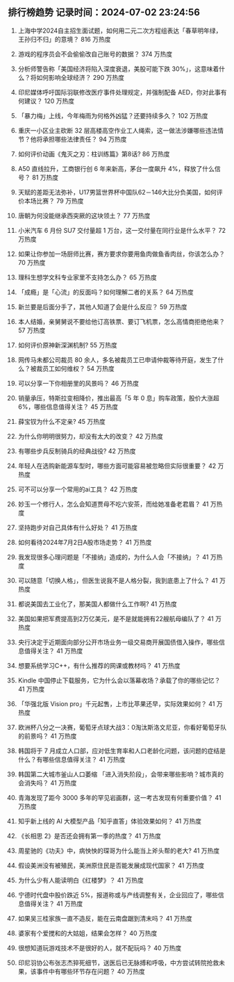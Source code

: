
## 排行榜趋势 记录时间：2024-07-02 23:24:56
  
  1. 上海中学2024自主招生面试题，如何用二元二次方程组表达「春草明年绿，王孙归不归」的意境？ 816 万热度
    
  2. 游戏的程序员会不会偷偷改自己账号的数据？ 374 万热度
    
  3. 分析师警告称「美国经济将陷入深度衰退，美股可能下跌 30%」，这意味着什么？将如何影响全球经济？ 290 万热度
    
  4. 印尼媒体呼吁国际羽联修改医疗事件处理规定，并强制配备 AED，你对此事有何建议？ 120 万热度
    
  5. 「暴力梅」上线，今年梅雨为何格外凶猛？还要持续多久？ 102 万热度
    
  6. 重庆一小区业主砍断 32 层高楼高空作业工人绳索，这一做法涉嫌哪些违法情节？他将承担哪些法律责任？ 94 万热度
    
  7. 如何评价动画《鬼灭之刃：柱训练篇》第8话? 86 万热度
    
  8. A50 直线拉升，工商银行创 6 年来新高，茅台一度飙升 4%，释放了什么信号？ 81 万热度
    
  9. 天赋的差距无法弥补，U17男篮世界杯中国队62－146大比分负美国，如何评价本场比赛？ 79 万热度
    
  10. 唐朝为何没能继承西突厥的这块领土？ 77 万热度
    
  11. 小米汽车 6 月份 SU7 交付量超 1 万台，这一交付量在同行业是什么水平？ 72 万热度
    
  12. 如果让你参加一场厨师比赛，赛方要求你要用鱼肉做鱼香肉丝，你该怎么办？ 70 万热度
    
  13. 理科生想学文科专业家里不支持怎么办？ 65 万热度
    
  14. 「成瘾」是「心流」的反面吗？如何理解二者的关系？ 64 万热度
    
  15. 新兰要是后面分手了，其他人知道了会是什么反应？ 59 万热度
    
  16. 本人结婚，亲舅舅说不要给他订高铁票、要订飞机票，怎么高情商拒绝他来？ 57 万热度
    
  17. 如何评价原神新深渊机制? 55 万热度
    
  18. 网传马未都公司裁员 80 余人，多名被裁员工已申请仲裁等待开庭，发生了什么？被裁员工如何维权？ 54 万热度
    
  19. 可以分享一下你相册里的风景吗？ 46 万热度
    
  20. 销量承压，特斯拉变相降价，推出最高「5 年 0 息」购车政策，股价大涨超 6%，哪些信息值得关注？ 45 万热度
    
  21. 薛宝钗为什么不定亲? 45 万热度
    
  22. 为什么你明明很努力，却没有太大的改变？ 42 万热度
    
  23. 有哪些步兵反制骑兵的经典战役? 42 万热度
    
  24. 年轻人在选购新能源车型时，哪些方面可能容易被忽略但实际很重要？ 42 万热度
    
  25. 可不可以分享一个常用的ai工具？ 42 万热度
    
  26. 妙玉一个修行人，怎么会知道贾母不吃六安茶，而给她准备老君眉？ 41 万热度
    
  27. 坚持跑步对自己具体有什么好处？ 41 万热度
    
  28. 如何看待2024年7月2日A股市场走势？ 41 万热度
    
  29. 我发现很多心理问题是「不接纳」造成的，为什么人会「不接纳」？ 41 万热度
    
  30. 可以随意「切换人格」，但医生说我不是人格分裂，我到底患上了什么？ 41 万热度
    
  31. 都说美国去工业化了，那美国人都做什么工作啊? 41 万热度
    
  32. 美国如果把军费提高到2万亿美元，是不是就能拥有22艘航母编队了？ 41 万热度
    
  33. 央行决定于近期面向部分公开市场业务一级交易商开展国债借入操作，哪些信息值得关注？ 41 万热度
    
  34. 想要系统学习C++，有什么推荐的网课或教材吗？ 41 万热度
    
  35. Kindle 中国停止下载服务，它为什么会以落幕收场？承载了你的哪些记忆？ 41 万热度
    
  36. 「华强北版 Vision pro」千元起售，上市比苹果还早，实际效果如何？ 41 万热度
    
  37. 欧洲杯八分之一决赛，葡萄牙点球大战3：0淘汰斯洛文尼亚，你看好葡萄牙队的前景吗？ 41 万热度
    
  38. 韩国将于 7 月成立人口部，应对低生育率和人口老龄化问题，该问题的症结是什么？有哪些信息值得关注？ 41 万热度
    
  39. 韩国第二大城市釜山人口萎缩 「进入消失阶段」，会带来哪些影响？城市真的会消失吗？ 41 万热度
    
  40. 青海发现了距今 3000 多年的罕见岩画群，这一考古发现有何重要价值？ 41 万热度
    
  41. 知乎新上线的 AI 大模型产品「知乎直答」体验效果如何？ 41 万热度
    
  42. 《长相思 2》是否还会拥有第一季的热度？ 41 万热度
    
  43. 周星驰的《功夫》中，病怏怏的琛哥为什么能当上斧头帮的老大? 41 万热度
    
  44. 假设美洲没有被殖民，美洲原住民是否能发展成现代国家？ 41 万热度
    
  45. 为什么少有人能读明白《红楼梦》？ 41 万热度
    
  46. 宁德时代盘中股价跌近 5%，报道称或与产线调整有关，企业回应了，哪些信息值得关注？ 41 万热度
    
  47. 如果吴三桂家族一直不造反，能在云南盘踞到清末吗？ 41 万热度
    
  48. 婆家有个爱搅和的大姑姐，结果会怎样？ 40 万热度
    
  49. 很想知道玩游戏技术不是很好的人，就不配玩吗？ 40 万热度
    
  50. 印尼羽协公布张志杰猝死细节，送医后已无脉搏和呼吸，中方尝试转院抢救未果，该事件中有哪些环节存在问题？ 40 万热度
    